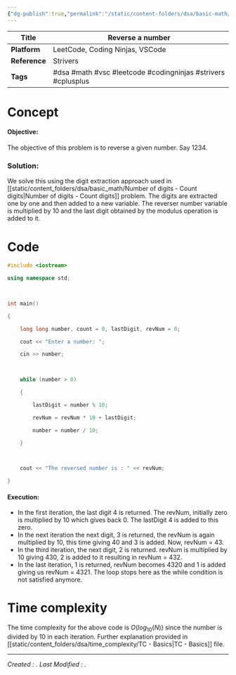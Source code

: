 ```yaml
---
{"dg-publish":true,"permalink":"/static/content-folders/dsa/basic-math/reverse-a-number/","dgShowToc":true}
---
```


| **Title**     | Reverse a number                                             |
| ------------- | ------------------------------------------------------------ |
| **Platform**  | LeetCode, Coding Ninjas, VSCode                              |
| **Reference** | Strivers                                                     |
| **Tags**      | #dsa #math #vsc #leetcode #codingninjas #strivers #cplusplus |
# Concept

#### Objective: 

The objective of this problem is to reverse a given number. Say 1234.

### Solution:

We solve this using the digit extraction approach used in [[static/content_folders/dsa/basic_math/Number of digits - Count digits\|Number of digits - Count digits]] problem. The digits are extracted one by one and then added to a new variable. The reverser number variable is multiplied by 10 and the last digit obtained by the modulus operation is added to it.

# Code

```c++
#include <iostream>

using namespace std;

  

int main()

{

    long long number, count = 0, lastDigit, revNum = 0;

    cout << "Enter a number: ";

    cin >> number;

  

    while (number > 0)

    {

        lastDigit = number % 10;

        revNum = revNum * 10 + lastDigit;

        number = number / 10;

    }

  

    cout << "The reversed number is : " << revNum;

}
```

#### Execution:

- In the first iteration, the last digit 4 is returned. The revNum, initially zero is multiplied by 10 which gives back 0. The lastDigit 4 is added to this zero.
- In the next iteration the next digit, 3 is returned, the revNum is again multiplied by 10, this time giving 40 and 3 is added. Now, revNum = 43.
- In the third iteration, the next digit, 2 is returned. revNum is multiplied by 10 giving 430, 2 is added to it resulting in revNum = 432.
- In the last iteration, 1 is returned, revNum becomes 4320 and 1 is added giving us revNum = 4321. The loop stops here as the while condition is not satisfied anymore.

# Time complexity

The time complexity for the above code is $O( log_{10} (N) )$ since the number is divided by 10 in each iteration. Further explanation provided in [[static/content_folders/dsa/time_complexity/TC - Basics\|TC - Basics]] file.





---
*Created : .*
*Last Modified : .*
